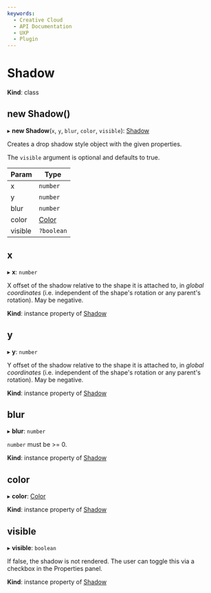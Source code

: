 ```yaml
---
keywords:
  - Creative Cloud
  - API Documentation
  - UXP
  - Plugin
---
```


# Shadow

**Kind**: class

## new Shadow()

▸ **new Shadow**(`x`, `y`, `blur`, `color`, `visible`): [Shadow](#Shadow)

Creates a drop shadow style object with the given properties.

The `visible` argument is optional and defaults to true.

| Param   | Type                |
| ------- | ------------------- |
| x       | `number`            |
| y       | `number`            |
| blur    | `number`            |
| color   | [Color](/develop/reference/Color) |
| visible | `?boolean`          |

## x

▸ **x**: `number`

X offset of the shadow relative to the shape it is attached to, in _global coordinates_ (i.e. independent of the shape's rotation or any
parent's rotation). May be negative.

**Kind**: instance property of [Shadow](#Shadow)

## y

▸ **y**: `number`

Y offset of the shadow relative to the shape it is attached to, in _global coordinates_ (i.e. independent of the shape's rotation or any
parent's rotation). May be negative.

**Kind**: instance property of [Shadow](#Shadow)

## blur

▸ **blur**: `number`

`number` must be >= 0.

**Kind**: instance property of [Shadow](#Shadow)

## color

▸ **color**: [Color](/develop/reference/Color)

**Kind**: instance property of [Shadow](#Shadow)

## visible

▸ **visible**: `boolean`

If false, the shadow is not rendered. The user can toggle this via a checkbox in the Properties panel.

**Kind**: instance property of [Shadow](#Shadow)
